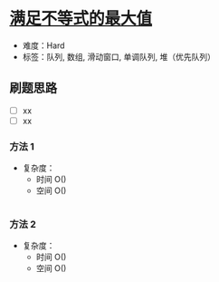 # [满足不等式的最大值](https://leetcode-cn.com/problems/max-value-of-equation/)

- 难度：Hard
- 标签：队列, 数组, 滑动窗口, 单调队列, 堆（优先队列）

## 刷题思路

- [ ] xx
- [ ] xx

### 方法 1

- 复杂度：
    - 时间 O()
    - 空间 O()

``` js

```

### 方法 2

- 复杂度：
    - 时间 O()
    - 空间 O()

``` js

```
